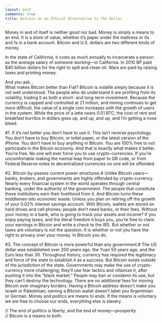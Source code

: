 ```yaml
---
layout: post
comments: true
title: Bitcoin as an Ethical Alternative to the Dollar
---
```

Money in and of itself is neither good nor bad. Money is simply a means to an end. It is a store of value, whether it’s paper under the mattress or 0s and 1s in a bank account. Bitcoin and U.S. dollars are two different kinds of money.

In the state of California, it costs as much annually to incarcerate a person as the average salary of someone working—in California. In 2010 BP paid $40 billion dollars for the right to spill and clean oil. Wars are paid by raising taxes and printing money.

And you ask... <br />
What makes Bitcoin better than Fiat? Bitcoin is volatile simply because it is not well understood. The people who do understand it are profiting from its volatility, trading it as both a short- and long-term investment. Because the currency is capped and controlled at 21 million, and mining continues to get more difficult, the value of a single coin increases with the growth of users in the system. While the price of a latte nears 0.01 BTC, the cost of rent and breakfast burritos in dollars goes up, and up, and up, and I’m getting a nose bleed.

#1. If it’s not better you don’t have to use it.
This isn’t reverse psychology. You don’t have to buy Bitcoin, or toilet paper, or the latest version of the iPhone. You don’t have to buy anything in Bitcoin. You are 100% free to not participate in the Bitcoin economy. And that is exactly what makes it better. You’re free. No one will ever force you to use crypto-currencies. If you’re uncomfortable making the mental leap from paper to QR code, or from Federal Reserve notes to decentralized currencies no one will be offended.

#2. Bitcoin by-passes current power structures.#
Unlike Bitcoin users—banks, brokers, and governments are highly offended by crypto-currency. Nearly every financial system in the world operates through central banking, under the authority of the government. The people that constitute these institutions earn their livelihood from it. And Bitcoin turns these middlemen into economic waste. Unless you plan on retiring off the growth of your 0.02% interest savings account. With Bitcoin, wallets are stored on hard drives and cell phones; people don’t need banks, or their fees. Without your money in a bank, who is going to track your assets and income? If you enjoy paying taxes, and the literal freedom it buys you, you’re free to claim your earnings in Bitcoin and write a check to the IRS. But whether or not taxes are voluntary is not the question. It is whether or not you have the right to privacy over your money. In Bitcoin you do.

#3. The concept of Bitcoin is more powerful than any government.#
The US dollar was established over 200 years ago, the Yuan 50 years ago, and the Euro less than 30. Throughout history, currency has required the legitimacy and force of the state to establish it as a success. But Bitcoin exists outside of the jurisdiction of the state. Governments may make the use of crypto-currency more challenging; they’ll use fear tactics and villainize it, after pushing it into the “black market.” People may ban or condemn its use, but they can’t destroy the technology. There are no additional fees for moving Bitcoin over imaginary borders. Having a Bitcoin address doesn't make you Israeli or Palestinian; owning a Bitcoin wallet doesn’t label you Argentinian or German. Money and politics are means to ends. If the means is voluntary we are free to choose our ends, everything else is slavery.

// The end of politics is liberty, and the end of money—prosperity. <br />
// Bitcoin is a means to both.

